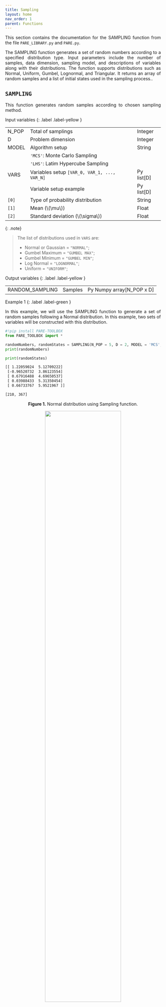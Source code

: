 ```yaml
---
title: Sampling
layout: home
nav_order: 1
parent: Functions
---
```


<!--Don't delete ths script-->
<script src = "https://polyfill.io/v3/polyfill.min.js?features=es6"></script>
<script id = "MathJax-script" async src="https://cdn.jsdelivr.net/npm/mathjax@3/es5/tex-mml-chtml.js"></script>
<!--Don't delete ths script-->


<p align = "justify">
This section contains the documentation for the SAMPLING function from the file <code>PARE_LIBRARY.py</code> and <code>PARE.py</code>.
</p>

<p align = "justify">The SAMPLING function generates a set of random numbers according to a specified distribution type. Input parameters include the number of samples, data dimension, sampling model, and descriptions of variables along with their distributions. The function supports distributions such as Normal, Uniform, Gumbel, Lognormal, and Triangular. It returns an array of random samples and a list of initial states used in the sampling process..</p>


<h2><b><code>SAMPLING</code></b></h2>
<p align = "justify">
This function generates random samples according to chosen sampling method.
</p>

Input variables
{: .label .label-yellow }

<table style = "width:100%">
    <tr>
        <td>N_POP</td>
        <td>Total of samplings</td>
        <td>Integer</td>
    </tr>
    <tr>
        <td>D</td>
        <td>Problem dimension</td>
        <td>Integer</td>
    </tr>
    <tr>
        <td>MODEL</td>
        <td>Algorithm setup</td>
        <td>String</td>
    </tr>
    <tr>
        <td></td>
        <td><code>'MCS'</code>: Monte Carlo Sampling</td>
        <td></td>
    </tr>
    <tr>
        <td></td>
        <td><code>'LHS'</code>: Latim Hypercube Sampling</td>
        <td></td>
    </tr>
    <tr>
        <td>VARS</td>
        <td>Variables setup <code>[VAR_0, VAR_1, ..., VAR_N]</code></td>
        <td>Py list[D]</td>
    </tr>
    <tr>
        <td></td>
        <td>Variable setup example</td>
        <td>Py list[D]</td>
    </tr>
    <tr>
        <td><code>[0]</code></td>
        <td>Type of probability distribution</td>
        <td>String</td>
    </tr>
    <tr>
        <td><code>[1]</code></td>
        <td>Mean (\(\mu\))</td>
        <td>Float</td>
    </tr>
    <tr>
        <td><code>[2]</code></td>
        <td>Standard deviation (\(\sigma\))</td>
        <td>Float</td>
    </tr>
</table>

{: .note}
> The list of distributions used in `VARS` are:
> - Normal or Gaussian = `"NORMAL"`;  
> - Gumbel Maximum = `"GUMBEL MAX"`;  
> - Gumbel Minimum = `"GUMBEL MIN"`;    
> - Log Normal = `"LOGNORMAL"`;  
> - Uniform = `"UNIFORM"`;  

Output variables
{: .label .label-yellow }

<table style = "width:100%">
    <tr>
        <td>RANDOM_SAMPLING</td>
        <td>Samples</td>
        <td>Py Numpy array[N_POP x D]</td>
    </tr>
</table>

Example 1
{: .label .label-green }

<p align = "justify">In this example, we will use the SAMPLING function to generate a set of random samples following a Normal distribution. In this example, two sets of variables will be constructed with this distribution.</p>

```python
#!pip install PARE-TOOLBOX
from PARE_TOOLBOX import *

randomNumbers, randomStates = SAMPLING(N_POP = 5, D = 2, MODEL = 'MCS', VARS = [['NORMAL', 0, 1], ['NORMAL', 5, 1.2]])
print(randomNumbers)

print(randomStates)
```

```cmd
[[ 1.22059024  5.12709222]
 [-0.96520732  3.86123554]
 [ 0.67916488  4.69650537]
 [ 0.03988433  5.31350454]
 [ 0.66733767  5.9521967 ]]

[210, 367]
```

<p align = "center"><b>Figure 1.</b> Normal distribution using Sampling function.</p>
<center><img src="assets/images/normal_distribution.png" width="70%"></center>


Example 2
{: .label .label-yellow }

<p align = "justify">In this example, we will explore the SAMPLING function to generate random samples following the Gumbel Maximum (Gumbel Max) distribution. The Gumbel Max distribution is commonly used to model extreme value events, making it useful in various fields such as engineering and finance. We will set the number of samples to 1000 and the dimension to 1. Using the "MCS" (Monte Carlo Sampling) sampling model, we will configure a variable with the Gumbel Max distribution, specifying the location and scale parameters. Through this example, we will demonstrate how the SAMPLING function facilitates the generation of random samples that follow different distributions.</p>

```python
pip install PARE-TOOLBOX
from PARE_TOOLBOX import *
import numpy as np
import pandas as pd

kwargs = {
    'N_POP': 1000,
    'D': 1,
    'MODEL': 'MCS',
    'VARS': [
        ('GUMBEL MAX', 0, 1),
    ]
}

random, random_state = SAMPLING(**kwargs)
random_sampling = random.flatten()

# Data
DF =  pd.DataFrame({'col1': random_sampling})
COLUMN = 'col1'

# Chart config
CHART_CONFIG = {
              'NAME': f"{COLUMN}_Histogram",
              'EXTENSION': 'svg',
              'WIDTH': 0.20, 
              'HEIGHT': 0.10,
              'X AXIS LABEL': '$x_{i}$ variable',
              'X AXIS SIZE': 15.5,
              'Y AXIS LABEL': 'Frequency',
              'Y AXIS SIZE': 15.5,
              'AXISES COLOR': '#000000',
              'LABELS SIZE': 15.5,
              'LABELS COLOR': '#000000', 
              'CHART COLOR': '#2219F0',
              'BINS': 20,
              'DPI': 600,
             }

# Data statement 
DATA = {
         'DATASET': DF,
         'COLUMN': COLUMN        
       }  

# Call function
HISTOGRAM_CHART(DATASET = DATA, PLOT_SETUP = CHART_CONFIG)
```

<p align = "center"><b>Figure 2.</b> Gumbel Distribution using Sampling function.</p>
<center><img src="assets/images/gumbelmax_distribution.png" width="70%"></center>


Example 3
{: .label .label-yellow }

<p align = "justify">In this new example, we will delve into the SAMPLING function once again, this time generating random samples that adhere to the Gumbel Minimum (Gumbel Min) distribution. The Gumbel Min distribution is commonly employed to model extreme minimum values, making it suitable for applications such as analyzing rare events in engineering and environmental sciences. With the number of samples set at 1000 and the dimension at 1, we will utilize the "MCS" (Monte Carlo Sampling) sampling model. By configuring a variable with the Gumbel Min distribution, specifying the location and scale parameters, we will demonstrate how the SAMPLING function facilitates the creation of random samples that align with distinct distributions.</p>

```python
pip install PARE-TOOLBOX
from PARE_TOOLBOX import *
import numpy as np
import pandas as pd

kwargs = {
    'N_POP': 1000,
    'D': 1,
    'MODEL': 'MCS',
    'VARS': [
        ('GUMBEL MIN', 0, 1),
    ]
}

random, random_state = SAMPLING(**kwargs)
random_sampling = random.flatten()

# Data
DF =  pd.DataFrame({'col1': random_sampling})
COLUMN = 'col1'

# Chart config
CHART_CONFIG = {
              'NAME': f"{COLUMN}_Histogram",
              'EXTENSION': 'svg',
              'WIDTH': 0.20, 
              'HEIGHT': 0.10,
              'X AXIS LABEL': '$x_{i}$ variable',
              'X AXIS SIZE': 15.5,
              'Y AXIS LABEL': 'Frequency',
              'Y AXIS SIZE': 15.5,
              'AXISES COLOR': '#000000',
              'LABELS SIZE': 15.5,
              'LABELS COLOR': '#000000', 
              'CHART COLOR': '#2219F0',
              'BINS': 20,
              'DPI': 600,
             }

# Data statement 
DATA = {
         'DATASET': DF,
         'COLUMN': COLUMN        
       }  

# Call function
HISTOGRAM_CHART(DATASET = DATA, PLOT_SETUP = CHART_CONFIG)
```

<p align = "center"><b>Figure 3.</b> Gumbel Distribution using Sampling function.</p>
<center><img src="assets/images/gumbelmin_distribution.png" width="70%"></center>

Example 4

In this new example, we will utilize the SAMPLING function once again to generate a set of random samples following a Lognormal distribution. The Lognormal distribution is frequently employed to model data with positive skewness and non-symmetrical distribution. We will set the number of samples to 2000 and the dimension to 1. Employing the "MCS" (Monte Carlo Sampling) sampling model, we will configure a variable with a Lognormal distribution, specifying the shape and location parameters. Through this example, we aim to illustrate how the SAMPLING function can be applied to generate random samples adhering to diverse distributions.


```python
pip install PARE-TOOLBOX
from PARE_TOOLBOX import *
import numpy as np
import pandas as pd

kwargs = {
    'N_POP': 2000,
    'D': 1,
    'MODEL': 'MCS',
    'VARS': [
        ('LOGNORMAL', 0.5, 1),
    ]
}

random, random_state = SAMPLING(**kwargs)
random_sampling = random.flatten()

# Data
DF =  pd.DataFrame({'col1': random_sampling})
COLUMN = 'col1'

# Chart config
CHART_CONFIG = {
              'NAME': f"{COLUMN}_Histogram",
              'EXTENSION': 'svg',
              'WIDTH': 0.20, 
              'HEIGHT': 0.10,
              'X AXIS LABEL': '$x_{i}$ variable',
              'X AXIS SIZE': 15.5,
              'Y AXIS LABEL': 'Frequency',
              'Y AXIS SIZE': 15.5,
              'AXISES COLOR': '#000000',
              'LABELS SIZE': 15.5,
              'LABELS COLOR': '#000000', 
              'CHART COLOR': '#2219F0',
              'BINS': 20,
              'DPI': 600,
             }

# Data statement 
DATA = {
         'DATASET': DF,
         'COLUMN': COLUMN        
       }  

# Call function
HISTOGRAM_CHART(DATASET = DATA, PLOT_SETUP = CHART_CONFIG)
```

<p align = "center"><b>Figure 3.</b> Gumbel Distribution using Sampling function.</p>
<center><img src="assets/images/lognormal_distribution.png" width="70%"></center>

[Notebook example](https://mega.nz/file/31FFDIAZ#zVEB5y81VjlbIazIijpgqzTFTxLtmqJVpnA6QAF7vjA){: .btn .btn-outline }
